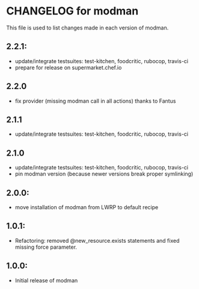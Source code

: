# CHANGELOG for modman

This file is used to list changes made in each version of modman.

## 2.2.1:

* update/integrate testsuites: test-kitchen, foodcritic, rubocop, travis-ci
* prepare for release on supermarket.chef.io

## 2.2.0

* fix provider (missing modman call in all actions) thanks to Fantus

## 2.1.1

* update/integrate testsuites: test-kitchen, foodcritic, rubocop, travis-ci

## 2.1.0

* update/integrate testsuites: test-kitchen, foodcritic, rubocop, travis-ci
* pin modman version (because newer versions break proper symlinking)

## 2.0.0:

* move installation of modman from LWRP to default recipe

## 1.0.1:

* Refactoring: removed @new_resource.exists statements and fixed missing force parameter.

## 1.0.0:

* Initial release of modman